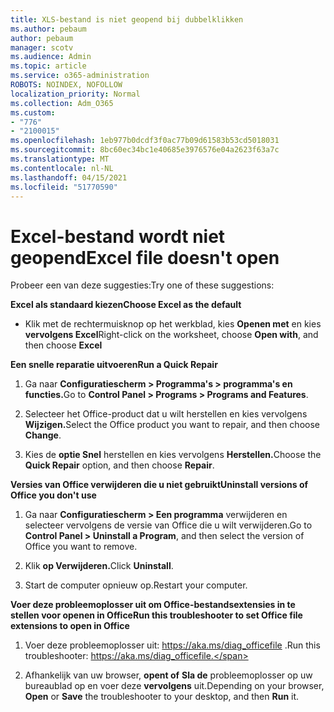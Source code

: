 ```yaml
---
title: XLS-bestand is niet geopend bij dubbelklikken
ms.author: pebaum
author: pebaum
manager: scotv
ms.audience: Admin
ms.topic: article
ms.service: o365-administration
ROBOTS: NOINDEX, NOFOLLOW
localization_priority: Normal
ms.collection: Adm_O365
ms.custom:
- "776"
- "2100015"
ms.openlocfilehash: 1eb977b0dcdf3f0ac77b09d61583b53cd5018031
ms.sourcegitcommit: 8bc60ec34bc1e40685e3976576e04a2623f63a7c
ms.translationtype: MT
ms.contentlocale: nl-NL
ms.lasthandoff: 04/15/2021
ms.locfileid: "51770590"
---
```

# <a name="excel-file-doesnt-open"></a><span data-ttu-id="45f5b-102">Excel-bestand wordt niet geopend</span><span class="sxs-lookup"><span data-stu-id="45f5b-102">Excel file doesn't open</span></span>

<span data-ttu-id="45f5b-103">Probeer een van deze suggesties:</span><span class="sxs-lookup"><span data-stu-id="45f5b-103">Try one of these suggestions:</span></span>

<span data-ttu-id="45f5b-104">**Excel als standaard kiezen**</span><span class="sxs-lookup"><span data-stu-id="45f5b-104">**Choose Excel as the default**</span></span>

* <span data-ttu-id="45f5b-105">Klik met de rechtermuisknop op het werkblad, kies **Openen met** en kies **vervolgens Excel**</span><span class="sxs-lookup"><span data-stu-id="45f5b-105">Right-click on the worksheet, choose **Open with**, and then choose **Excel**</span></span>

<span data-ttu-id="45f5b-106">**Een snelle reparatie uitvoeren**</span><span class="sxs-lookup"><span data-stu-id="45f5b-106">**Run a Quick Repair**</span></span>

1. <span data-ttu-id="45f5b-107">Ga naar **Configuratiescherm > Programma's > programma's en functies.**</span><span class="sxs-lookup"><span data-stu-id="45f5b-107">Go to **Control Panel > Programs > Programs and Features**.</span></span>

2. <span data-ttu-id="45f5b-108">Selecteer het Office-product dat u wilt herstellen en kies vervolgens **Wijzigen.**</span><span class="sxs-lookup"><span data-stu-id="45f5b-108">Select the Office product you want to repair, and then choose **Change**.</span></span>

3. <span data-ttu-id="45f5b-109">Kies de **optie Snel** herstellen en kies vervolgens **Herstellen.**</span><span class="sxs-lookup"><span data-stu-id="45f5b-109">Choose the **Quick Repair** option, and then choose **Repair**.</span></span>

<span data-ttu-id="45f5b-110">**Versies van Office verwijderen die u niet gebruikt**</span><span class="sxs-lookup"><span data-stu-id="45f5b-110">**Uninstall versions of Office you don't use**</span></span>

1. <span data-ttu-id="45f5b-111">Ga naar **Configuratiescherm > Een programma** verwijderen en selecteer vervolgens de versie van Office die u wilt verwijderen.</span><span class="sxs-lookup"><span data-stu-id="45f5b-111">Go to **Control Panel > Uninstall a Program**, and then select the version of Office you want to remove.</span></span>

2. <span data-ttu-id="45f5b-112">Klik **op Verwijderen.**</span><span class="sxs-lookup"><span data-stu-id="45f5b-112">Click **Uninstall**.</span></span>

3. <span data-ttu-id="45f5b-113">Start de computer opnieuw op.</span><span class="sxs-lookup"><span data-stu-id="45f5b-113">Restart your computer.</span></span>

<span data-ttu-id="45f5b-114">**Voer deze probleemoplosser uit om Office-bestandsextensies in te stellen voor openen in Office**</span><span class="sxs-lookup"><span data-stu-id="45f5b-114">**Run this troubleshooter to set Office file extensions to open in Office**</span></span>

1. <span data-ttu-id="45f5b-115">Voer deze probleemoplosser uit: https://aka.ms/diag_officefile .</span><span class="sxs-lookup"><span data-stu-id="45f5b-115">Run this troubleshooter: https://aka.ms/diag_officefile.</span></span>

2. <span data-ttu-id="45f5b-116">Afhankelijk van uw browser, **opent of** **Sla de** probleemoplosser op uw bureaublad op en voer deze **vervolgens** uit.</span><span class="sxs-lookup"><span data-stu-id="45f5b-116">Depending on your browser, **Open** or **Save** the troubleshooter to your desktop, and then **Run** it.</span></span>
